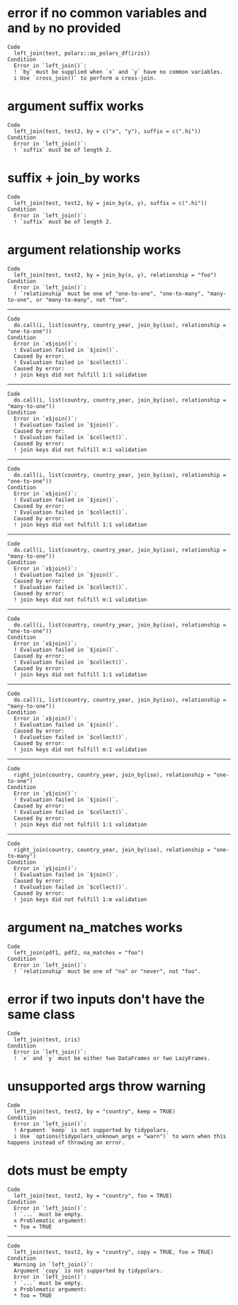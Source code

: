 # error if no common variables and and `by` no provided

    Code
      left_join(test, polars::as_polars_df(iris))
    Condition
      Error in `left_join()`:
      ! `by` must be supplied when `x` and `y` have no common variables.
      i Use `cross_join()` to perform a cross-join.

# argument suffix works

    Code
      left_join(test, test2, by = c("x", "y"), suffix = c(".hi"))
    Condition
      Error in `left_join()`:
      ! `suffix` must be of length 2.

# suffix + join_by works

    Code
      left_join(test, test2, by = join_by(x, y), suffix = c(".hi"))
    Condition
      Error in `left_join()`:
      ! `suffix` must be of length 2.

# argument relationship works

    Code
      left_join(test, test2, by = join_by(x, y), relationship = "foo")
    Condition
      Error in `left_join()`:
      ! `relationship` must be one of "one-to-one", "one-to-many", "many-to-one", or "many-to-many", not "foo".

---

    Code
      do.call(i, list(country, country_year, join_by(iso), relationship = "one-to-one"))
    Condition
      Error in `x$join()`:
      ! Evaluation failed in `$join()`.
      Caused by error:
      ! Evaluation failed in `$collect()`.
      Caused by error:
      ! join keys did not fulfill 1:1 validation

---

    Code
      do.call(i, list(country, country_year, join_by(iso), relationship = "many-to-one"))
    Condition
      Error in `x$join()`:
      ! Evaluation failed in `$join()`.
      Caused by error:
      ! Evaluation failed in `$collect()`.
      Caused by error:
      ! join keys did not fulfill m:1 validation

---

    Code
      do.call(i, list(country, country_year, join_by(iso), relationship = "one-to-one"))
    Condition
      Error in `x$join()`:
      ! Evaluation failed in `$join()`.
      Caused by error:
      ! Evaluation failed in `$collect()`.
      Caused by error:
      ! join keys did not fulfill 1:1 validation

---

    Code
      do.call(i, list(country, country_year, join_by(iso), relationship = "many-to-one"))
    Condition
      Error in `x$join()`:
      ! Evaluation failed in `$join()`.
      Caused by error:
      ! Evaluation failed in `$collect()`.
      Caused by error:
      ! join keys did not fulfill m:1 validation

---

    Code
      do.call(i, list(country, country_year, join_by(iso), relationship = "one-to-one"))
    Condition
      Error in `x$join()`:
      ! Evaluation failed in `$join()`.
      Caused by error:
      ! Evaluation failed in `$collect()`.
      Caused by error:
      ! join keys did not fulfill 1:1 validation

---

    Code
      do.call(i, list(country, country_year, join_by(iso), relationship = "many-to-one"))
    Condition
      Error in `x$join()`:
      ! Evaluation failed in `$join()`.
      Caused by error:
      ! Evaluation failed in `$collect()`.
      Caused by error:
      ! join keys did not fulfill m:1 validation

---

    Code
      right_join(country, country_year, join_by(iso), relationship = "one-to-one")
    Condition
      Error in `y$join()`:
      ! Evaluation failed in `$join()`.
      Caused by error:
      ! Evaluation failed in `$collect()`.
      Caused by error:
      ! join keys did not fulfill 1:1 validation

---

    Code
      right_join(country, country_year, join_by(iso), relationship = "one-to-many")
    Condition
      Error in `y$join()`:
      ! Evaluation failed in `$join()`.
      Caused by error:
      ! Evaluation failed in `$collect()`.
      Caused by error:
      ! join keys did not fulfill 1:m validation

# argument na_matches works

    Code
      left_join(pdf1, pdf2, na_matches = "foo")
    Condition
      Error in `left_join()`:
      ! `relationship` must be one of "na" or "never", not "foo".

# error if two inputs don't have the same class

    Code
      left_join(test, iris)
    Condition
      Error in `left_join()`:
      ! `x` and `y` must be either two DataFrames or two LazyFrames.

# unsupported args throw warning

    Code
      left_join(test, test2, by = "country", keep = TRUE)
    Condition
      Error in `left_join()`:
      ! Argument `keep` is not supported by tidypolars.
      i Use `options(tidypolars_unknown_args = "warn")` to warn when this happens instead of throwing an error.

# dots must be empty

    Code
      left_join(test, test2, by = "country", foo = TRUE)
    Condition
      Error in `left_join()`:
      ! `...` must be empty.
      x Problematic argument:
      * foo = TRUE

---

    Code
      left_join(test, test2, by = "country", copy = TRUE, foo = TRUE)
    Condition
      Warning in `left_join()`:
      Argument `copy` is not supported by tidypolars.
      Error in `left_join()`:
      ! `...` must be empty.
      x Problematic argument:
      * foo = TRUE

